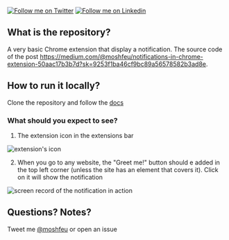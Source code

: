 [![Follow me on Twitter](https://img.shields.io/twitter/follow/moshfeu.svg?style=social)](https://twitter.com/moshfeu)
[![Follow me on Linkedin](https://img.shields.io/badge/LinkedIn-blue?style=flat&logo=linkedin&labelColor=blue)](https://www.linkedin.com/in/moshfeu/)


## What is the repository?

A very basic Chrome extension that display a notification.
The source code of the post https://medium.com/@moshfeu/notifications-in-chrome-extension-50aac17b3b7d?sk=9253f1ba46cf9bc89a56578582b3ad8e.


## How to run it locally?

Clone the repository and follow the [docs](https://developer.chrome.com/extensions/getstarted)

### What should you expect to see?

1. The extension icon in the extensions bar

<img src="https://user-images.githubusercontent.com/3723951/81202899-e9b24c80-8fcf-11ea-8ae2-7bfe9c09698a.png" alt="extension's icon" />

2. When you go to any website, the "Greet me!" button should e added in the top left corner (unless the site has an element that covers it).
Click on it will show the notification

<img src="https://user-images.githubusercontent.com/3723951/81202695-a3f58400-8fcf-11ea-9a21-1c568808b07b.gif" alt="screen record of the notification in action" />

## Questions? Notes?

Tweet me [@moshfeu](https://twitter.com/moshfeu) or open an issue
